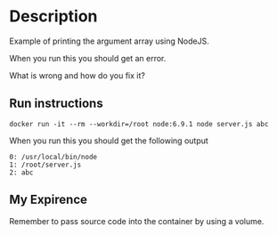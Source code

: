 # Description

Example of printing the argument array using NodeJS.

When you run this you should get an error.

What is wrong and how do you fix it?

## Run instructions

    docker run -it --rm --workdir=/root node:6.9.1 node server.js abc

When you run this you should get the following output

    0: /usr/local/bin/node
    1: /root/server.js
    2: abc

## My Expirence

Remember to pass source code into the container by using a volume.